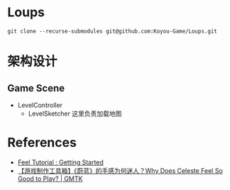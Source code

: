 # Loups

```
git clone --recurse-submodules git@github.com:Koyou-Game/Loups.git
```

# 架构设计

## Game Scene

- LevelController
    - LevelSketcher 这里负责加载地图

# References

- [Feel Tutorial : Getting Started](https://www.youtube.com/watch?v=gK_7etknD4k)
- [【游戏制作工具箱】《蔚蓝》的手感为何迷人？Why Does Celeste Feel So Good to Play? | GMTK](https://www.bilibili.com/video/BV1M441197sr/?vd_source=b807ccf169a694309e37fab12df98df9)
